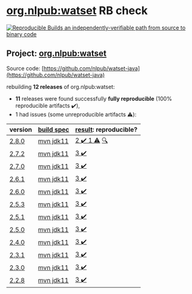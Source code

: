 [org.nlpub:watset](https://search.maven.org/artifact/org.nlpub/watset/) RB check
=======

[![Reproducible Builds](https://reproducible-builds.org/images/logos/rb.svg) an independently-verifiable path from source to binary code](https://reproducible-builds.org/)

## Project: [org.nlpub:watset](https://search.maven.org/artifact/org.nlpub/watset/)

Source code: [https://github.com/nlpub/watset-java](https://github.com/nlpub/watset-java)

rebuilding **12 releases** of org.nlpub:watset:
- **11** releases were found successfully **fully reproducible** (100% reproducible artifacts :heavy_check_mark:),
- 1 had issues (some unreproducible artifacts :warning:):

| version | [build spec](BUILDSPEC.md) | [result](https://reproducible-builds.org/docs/jvm/): reproducible? |
| -- | --------- | ------ |
| [2.8.0](https://search.maven.org/artifact/org.nlpub/watset/2.8.0/pom) | [mvn jdk11](watset-2.8.0.buildspec) | [2 :heavy_check_mark:  1 :warning:](watset-2.8.0.buildcompare) [:mag:](watset-2.8.0.diffoscope) |
| [2.7.2](https://search.maven.org/artifact/org.nlpub/watset/2.7.2/pom) | [mvn jdk11](watset-2.7.2.buildspec) | [3 :heavy_check_mark: ](watset-2.7.2.buildcompare) |
| [2.7.0](https://search.maven.org/artifact/org.nlpub/watset/2.7.0/pom) | [mvn jdk11](watset-2.7.0.buildspec) | [3 :heavy_check_mark: ](watset-2.7.0.buildcompare) |
| [2.6.1](https://search.maven.org/artifact/org.nlpub/watset/2.6.1/pom) | [mvn jdk11](watset-2.6.1.buildspec) | [3 :heavy_check_mark: ](watset-2.6.1.buildcompare) |
| [2.6.0](https://search.maven.org/artifact/org.nlpub/watset/2.6.0/pom) | [mvn jdk11](watset-2.6.0.buildspec) | [3 :heavy_check_mark: ](watset-2.6.0.buildcompare) |
| [2.5.3](https://search.maven.org/artifact/org.nlpub/watset/2.5.3/pom) | [mvn jdk11](watset-2.5.3.buildspec) | [3 :heavy_check_mark: ](watset-2.5.3.buildcompare) |
| [2.5.1](https://search.maven.org/artifact/org.nlpub/watset/2.5.1/pom) | [mvn jdk11](watset-2.5.1.buildspec) | [3 :heavy_check_mark: ](watset-2.5.1.buildcompare) |
| [2.5.0](https://search.maven.org/artifact/org.nlpub/watset/2.5.0/pom) | [mvn jdk11](watset-2.5.0.buildspec) | [3 :heavy_check_mark: ](watset-2.5.0.buildcompare) |
| [2.4.0](https://search.maven.org/artifact/org.nlpub/watset/2.4.0/pom) | [mvn jdk11](watset-2.4.0.buildspec) | [3 :heavy_check_mark: ](watset-2.4.0.buildcompare) |
| [2.3.1](https://search.maven.org/artifact/org.nlpub/watset/2.3.1/pom) | [mvn jdk11](watset-2.3.1.buildspec) | [3 :heavy_check_mark: ](watset-2.3.1.buildcompare) |
| [2.3.0](https://search.maven.org/artifact/org.nlpub/watset/2.3.0/pom) | [mvn jdk11](watset-2.3.0.buildspec) | [3 :heavy_check_mark: ](watset-2.3.0.buildcompare) |
| [2.2.8](https://search.maven.org/artifact/org.nlpub/watset/2.2.8/pom) | [mvn jdk11](watset-2.2.8.buildspec) | [3 :heavy_check_mark: ](watset-2.2.8.buildcompare) |
